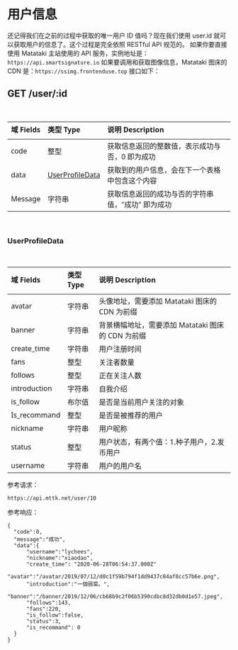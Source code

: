 # 用户信息

还记得我们在之前的过程中获取的唯一用户 ID 值吗？现在我们使用 user.id 就可以获取用户的信息了。这个过程是完全依照 RESTful API 规范的。
如果你要直接使用 Matataki 主站使用的 API 服务，实例地址是：`https://api.smartsignature.io`
如果要调用和获取图像信息，Matataki 图床的 CDN 是：`https://ssimg.frontenduse.top`
接口如下：

## GET /user/:id

<style>
pre {
  overflow-x: scroll;
}
</style>

<br>

<style>
table th:first-of-type {
    width: 15%;
}
table th:nth-of-type(2) {
    width: 15%;
}
table th:nth-of-type(3) {
    width: 80%;
}
th{
    font-family: 'Segoe UI', Tahoma, Geneva, Verdana, sans-serif;
    padding-bottom: 10px;
}
td {
    font-weight: 400;
    font-family: 'Segoe UI', Tahoma, Geneva, Verdana, sans-serif;
}
</style>

| 域 Fields | 类型 Type                           | 说明 Description                                  |
| :-------- | :---------------------------------- | :------------------------------------------------ |
| code      | 整型                                | 获取信息返回的整数值，表示成功与否，0 即为成功    |
| data      | [UserProfileData](#UserProfileData) | 获取到的用户信息，会在下一个表格中包含这个内容    |
| Message   | 字符串                              | 获取信息返回的成功与否的字符串值，"成功" 即为成功 |

<br>

### UserProfileData

<br>

| 域 Fields    | 类型 Type | 说明 Description                                  |
| :----------- | :-------- | :------------------------------------------------ |
| avatar       | 字符串    | 头像地址，需要添加 Matataki 图床的 CDN 为前缀     |
| banner       | 字符串    | 背景横幅地址，需要添加 Matataki 图床的 CDN 为前缀 |
| create_time  | 字符串    | 用户注册时间                                      |
| fans         | 整型      | 关注者数量                                        |
| follows      | 整型      | 正在关注人数                                      |
| introduction | 字符串    | 自我介绍                                          |
| is_follow    | 布尔值    | 是否是当前用户关注的对象                          |
| Is_recommand | 整型      | 是否是被推荐的用户                                |
| nickname     | 字符串    | 用户昵称                                          |
| status       | 整型      | 用户状态，有两个值：1.种子用户，2.发币用户        |
| username     | 字符串    | 用户的用户名                                      |

参考请求：

```
https://api.mttk.net/user/10
```

参考响应：

```
{
  "code":0,
  "message":"成功",
  "data":{
      "username":"lychees",
      "nickname":"xiaodao",
      "create_time": "2020-06-28T06:54:37.000Z"
      "avatar":"/avatar/2019/07/12/d0c1f59b794f1dd9437c84af8cc57b6e.png",
      "introduction":"一個弱菜。",
      "banner":"/banner/2019/12/06/cb68b9c2f06b5390cdbc8d32db0d1e57.jpeg",
      "follows":143,
      "fans":220,
      "is_follow":false,
      "status":3,
      "is_recommand": 0
  }
}
```

